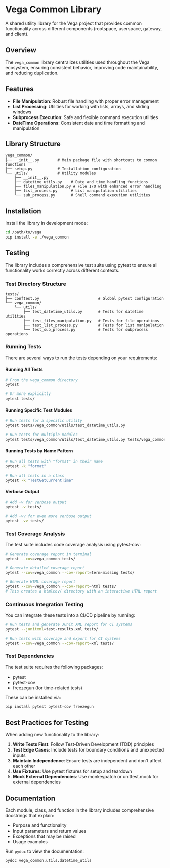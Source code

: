 # Vega Common Library

A shared utility library for the Vega project that provides common functionality across different components (rootspace, userspace, gateway, and client).

## Overview

The `vega_common` library centralizes utilities used throughout the Vega ecosystem, ensuring consistent behavior, improving code maintainability, and reducing duplication.

## Features

- **File Manipulation**: Robust file handling with proper error management
- **List Processing**: Utilities for working with lists, arrays, and sliding windows
- **Subprocess Execution**: Safe and flexible command execution utilities
- **DateTime Operations**: Consistent date and time formatting and manipulation

## Library Structure

```plaintext
vega_common/
├── __init__.py        # Main package file with shortcuts to common functions
├── setup.py           # Installation configuration
└── utils/             # Utility modules
    ├── __init__.py
    ├── datetime_utils.py    # Date and time handling functions
    ├── files_manipulation.py # File I/O with enhanced error handling
    ├── list_process.py      # List manipulation utilities
    └── sub_process.py       # Shell command execution utilities
```

## Installation

Install the library in development mode:

```bash
cd /path/to/vega
pip install -e ./vega_common
```

## Testing

The library includes a comprehensive test suite using pytest to ensure all functionality works correctly across different contexts.

### Test Directory Structure

```plaintext
tests/
├── conftest.py                          # Global pytest configuration
└── vega_common/
    └── utils/
        ├── test_datetime_utils.py       # Tests for datetime utilities
        ├── test_files_manipulation.py   # Tests for file operations
        ├── test_list_process.py         # Tests for list manipulation
        └── test_sub_process.py          # Tests for subprocess operations
```

### Running Tests

There are several ways to run the tests depending on your requirements:

#### Running All Tests

```bash
# From the vega_common directory
pytest

# Or more explicitly
pytest tests/
```

#### Running Specific Test Modules

```bash
# Run tests for a specific utility
pytest tests/vega_common/utils/test_datetime_utils.py

# Run tests for multiple modules
pytest tests/vega_common/utils/test_datetime_utils.py tests/vega_common/utils/test_list_process.py
```

#### Running Tests by Name Pattern

```bash
# Run all tests with "format" in their name
pytest -k "format"

# Run all tests in a class
pytest -k "TestGetCurrentTime"
```

#### Verbose Output

```bash
# Add -v for verbose output
pytest -v tests/

# Add -vv for even more verbose output
pytest -vv tests/
```

### Test Coverage Analysis

The test suite includes code coverage analysis using pytest-cov:

```bash
# Generate coverage report in terminal
pytest --cov=vega_common tests/

# Generate detailed coverage report
pytest --cov=vega_common --cov-report=term-missing tests/

# Generate HTML coverage report
pytest --cov=vega_common --cov-report=html tests/
# This creates a htmlcov/ directory with an interactive HTML report
```

### Continuous Integration Testing

You can integrate these tests into a CI/CD pipeline by running:

```bash
# Run tests and generate JUnit XML report for CI systems
pytest --junitxml=test-results.xml tests/

# Run tests with coverage and export for CI systems
pytest --cov=vega_common --cov-report=xml tests/
```

### Test Dependencies

The test suite requires the following packages:

- pytest
- pytest-cov
- freezegun (for time-related tests)

These can be installed via:

```bash
pip install pytest pytest-cov freezegun
```

## Best Practices for Testing

When adding new functionality to the library:

1. **Write Tests First**: Follow Test-Driven Development (TDD) principles
2. **Test Edge Cases**: Include tests for boundary conditions and unexpected inputs
3. **Maintain Independence**: Ensure tests are independent and don't affect each other
4. **Use Fixtures**: Use pytest fixtures for setup and teardown
5. **Mock External Dependencies**: Use monkeypatch or unittest.mock for external dependencies

## Documentation

Each module, class, and function in the library includes comprehensive docstrings that explain:

- Purpose and functionality
- Input parameters and return values
- Exceptions that may be raised
- Usage examples

Run `pydoc` to view the documentation:

```bash
pydoc vega_common.utils.datetime_utils
```
